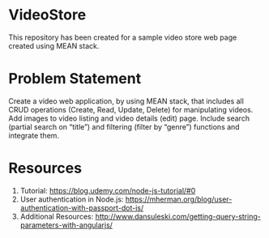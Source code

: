 # VideoStore
This repository has been created for a sample video store web page created using MEAN stack.

# Problem Statement
Create a video web application, by using MEAN stack, that includes all CRUD operations (Create, Read, Update, Delete) for manipulating videos. Add images to video listing and video details (edit) page. Include search (partial search on “title”) and filtering (filter by “genre”) functions and integrate them.

# Resources
1. Tutorial: https://blog.udemy.com/node-js-tutorial/#0
2. User authentication in Node.js: https://mherman.org/blog/user-authentication-with-passport-dot-js/
3. Additional Resources: http://www.dansuleski.com/getting-query-string-parameters-with-angularjs/
